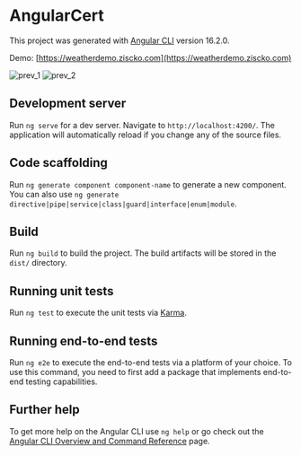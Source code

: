 # AngularCert

This project was generated with [Angular CLI](https://github.com/angular/angular-cli) version 16.2.0.

Demo: [https://weatherdemo.ziscko.com](https://weatherdemo.ziscko.com)

![prev_1](https://github.com/ziscko/angular-cert/assets/4873908/a47917ec-ad6f-49ce-b713-a3df8c6d6fc6)
![prev_2](https://github.com/ziscko/angular-cert/assets/4873908/fc4f497c-e9d4-4198-93d0-38f61260a3a6)

## Development server

Run `ng serve` for a dev server. Navigate to `http://localhost:4200/`. The application will automatically reload if you change any of the source files.

## Code scaffolding

Run `ng generate component component-name` to generate a new component. You can also use `ng generate directive|pipe|service|class|guard|interface|enum|module`.

## Build

Run `ng build` to build the project. The build artifacts will be stored in the `dist/` directory.

## Running unit tests

Run `ng test` to execute the unit tests via [Karma](https://karma-runner.github.io).

## Running end-to-end tests

Run `ng e2e` to execute the end-to-end tests via a platform of your choice. To use this command, you need to first add a package that implements end-to-end testing capabilities.

## Further help

To get more help on the Angular CLI use `ng help` or go check out the [Angular CLI Overview and Command Reference](https://angular.io/cli) page.
